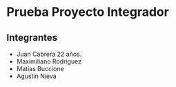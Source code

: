 # Prueba Proyecto Integrador
## Integrantes
- Juan Cabrera
22 años.
- Maximiliano Rodriguez
- Matias Buccione
- Agustin Nieva

